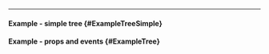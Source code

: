 ___

#### Example - simple tree {#ExampleTreeSimple}

<div class="example">
  <example name="ExampleTreeSimple"></example>
</div>

#### Example - props and events {#ExampleTree}

<div class="example">
  <example name="ExampleTree"></example>
</div>

